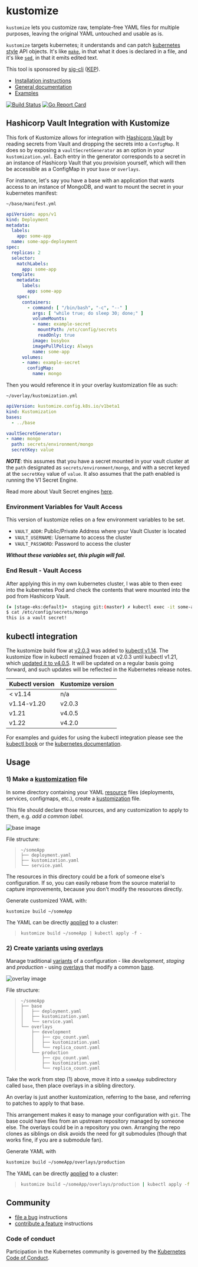 # kustomize

`kustomize` lets you customize raw, template-free YAML
files for multiple purposes, leaving the original YAML
untouched and usable as is.

`kustomize` targets kubernetes; it understands and can
patch [kubernetes style] API objects.  It's like
[`make`], in that what it does is declared in a file,
and it's like [`sed`], in that it emits edited text.

This tool is sponsored by [sig-cli] ([KEP]).

 - [Installation instructions](https://kubernetes-sigs.github.io/kustomize/installation)
 - [General documentation](https://kubernetes-sigs.github.io/kustomize)
 - [Examples](examples)

[![Build Status](https://prow.k8s.io/badge.svg?jobs=kustomize-presubmit-master)](https://prow.k8s.io/job-history/kubernetes-jenkins/pr-logs/directory/kustomize-presubmit-master)
[![Go Report Card](https://goreportcard.com/badge/github.com/kubernetes-sigs/kustomize)](https://goreportcard.com/report/github.com/kubernetes-sigs/kustomize)

## Hashicorp Vault Integration with Kustomize

This fork of Kustomize allows for integration with [Hashicorp Vault](https://www.vaultproject.io/) by reading secrets from Vault and 
dropping the secrets into a `ConfigMap`. It does so by exposing a `vaultSecretGenerator` as an option in your `kustomization.yml`. Each
entry in the generator corresponds to a secret in an instance of Hashicorp Vault that you provision yourself, which will then be accessible
as a ConfigMap in your `base` or `overlays`.

For instance, let's say you have a base with an application that wants access to an instance of MongoDB, and want to mount the secret in your
kubernetes manifest:

`~/base/manifest.yml`
```yaml
apiVersion: apps/v1
kind: Deployment
metadata:
  labels:
    app: some-app
  name: some-app-deployment
spec:
  replicas: 2
  selector:
    matchLabels:
      app: some-app
  template:
    metadata:
      labels:
        app: some-app
    spec:
      containers:
        - command: [ "/bin/bash", "-c", "--" ]
          args: [ "while true; do sleep 30; done;" ]
          volumeMounts:
          - name: example-secret
            mountPath: /etc/config/secrets
            readOnly: true
          image: busybox
          imagePullPolicy: Always
          name: some-app
      volumes:
      - name: example-secret
        configMap:
          name: mongo
```

Then you would reference it in your overlay kustomization file as such:

`~/overlay/kustomization.yml`
```yaml
apiVersion: kustomize.config.k8s.io/v1beta1
kind: Kustomization
bases:
  - ../base

vaultSecretGenerator:
- name: mongo
  path: secrets/environment/mongo
  secretKey: value
```

***NOTE***: this assumes that you have a secret mounted in your vault cluster at the `path` designated as `secrets/environment/mongo`, 
and with a secret keyed at the `secretKey` value of `value`. It also assumes that the path enabled is running the V1 Secret Engine.

Read more about Vault Secret engines [here](https://www.vaultproject.io/docs/secrets/kv/kv-v1).

### Environment Variables for Vault Access

This version of kustomize relies on a few environment variables to be set.

- `VAULT_ADDR`: Public/Private Address where your Vault Cluster is located
- `VAULT_USERNAME`: Username to access the cluster
- `VAULT_PASSWORD`: Password to access the cluster

***Without these variables set, this plugin will fail.***

### End Result - Vault Access

After applying this in my own kubernetes cluster, I was able to then exec into the kubernetes Pod and check the contents
that were mounted into the pod from Hashicorp Vault.

```bash
(⎈ |stage-eks:default)➜  staging git:(master) ✗ kubectl exec -it some-app-deployment-84bfc64b8d-vvvjq -- sh
$ cat /etc/config/secrets/mongo
this is a vault secret!

```

## kubectl integration

The kustomize build flow at [v2.0.3] was added
to [kubectl v1.14][kubectl announcement].  The kustomize
flow in kubectl remained frozen at v2.0.3 until kubectl v1.21,
which [updated it to v4.0.5][kust-in-kubectl update]. It will
be updated on a regular basis going forward, and such updates
will be reflected in the Kubernetes release notes.

| Kubectl version | Kustomize version |
| --- | --- |
| < v1.14 | n/a |
| v1.14-v1.20 | v2.0.3 |
| v1.21 | v4.0.5 |
| v1.22 | v4.2.0 |

[v2.0.3]: /../../tree/v2.0.3
[#2506]: https://github.com/kubernetes-sigs/kustomize/issues/2506
[#1500]: https://github.com/kubernetes-sigs/kustomize/issues/1500
[kust-in-kubectl update]: https://github.com/kubernetes/kubernetes/blob/4d75a6238a6e330337526e0513e67d02b1940b63/CHANGELOG/CHANGELOG-1.21.md#kustomize-updates-in-kubectl

For examples and guides for using the kubectl integration please
see the [kubectl book] or the [kubernetes documentation].

## Usage


### 1) Make a [kustomization] file

In some directory containing your YAML [resource]
files (deployments, services, configmaps, etc.), create a
[kustomization] file.

This file should declare those resources, and any
customization to apply to them, e.g. _add a common
label_.

![base image][imageBase]

File structure:

> ```
> ~/someApp
> ├── deployment.yaml
> ├── kustomization.yaml
> └── service.yaml
> ```

The resources in this directory could be a fork of
someone else's configuration.  If so, you can easily
rebase from the source material to capture
improvements, because you don't modify the resources
directly.

Generate customized YAML with:

```
kustomize build ~/someApp
```

The YAML can be directly [applied] to a cluster:

> ```
> kustomize build ~/someApp | kubectl apply -f -
> ```


### 2) Create [variants] using [overlays]

Manage traditional [variants] of a configuration - like
_development_, _staging_ and _production_ - using
[overlays] that modify a common [base].

![overlay image][imageOverlay]

File structure:
> ```
> ~/someApp
> ├── base
> │   ├── deployment.yaml
> │   ├── kustomization.yaml
> │   └── service.yaml
> └── overlays
>     ├── development
>     │   ├── cpu_count.yaml
>     │   ├── kustomization.yaml
>     │   └── replica_count.yaml
>     └── production
>         ├── cpu_count.yaml
>         ├── kustomization.yaml
>         └── replica_count.yaml
> ```

Take the work from step (1) above, move it into a
`someApp` subdirectory called `base`, then
place overlays in a sibling directory.

An overlay is just another kustomization, referring to
the base, and referring to patches to apply to that
base.

This arrangement makes it easy to manage your
configuration with `git`.  The base could have files
from an upstream repository managed by someone else.
The overlays could be in a repository you own.
Arranging the repo clones as siblings on disk avoids
the need for git submodules (though that works fine, if
you are a submodule fan).

Generate YAML with

```sh
kustomize build ~/someApp/overlays/production
```

The YAML can be directly [applied] to a cluster:

> ```sh
> kustomize build ~/someApp/overlays/production | kubectl apply -f -
> ```

## Community

- [file a bug](https://kubernetes-sigs.github.io/kustomize/contributing/bugs/) instructions
- [contribute a feature](https://kubernetes-sigs.github.io/kustomize/contributing/features/) instructions

### Code of conduct

Participation in the Kubernetes community
is governed by the [Kubernetes Code of Conduct].

[`make`]: https://www.gnu.org/software/make
[`sed`]: https://www.gnu.org/software/sed
[DAM]: https://kubernetes-sigs.github.io/kustomize/api-reference/glossary#declarative-application-management
[KEP]: https://github.com/kubernetes/enhancements/blob/master/keps/sig-cli/2377-Kustomize/README.md
[Kubernetes Code of Conduct]: code-of-conduct.md
[applied]: https://kubernetes-sigs.github.io/kustomize/api-reference/glossary#apply
[base]: https://kubernetes-sigs.github.io/kustomize/api-reference/glossary#base
[declarative configuration]: https://kubernetes-sigs.github.io/kustomize/api-reference/glossary#declarative-application-management
[imageBase]: docs/images/base.jpg
[imageOverlay]: docs/images/overlay.jpg
[kubectl announcement]: https://kubernetes.io/blog/2019/03/25/kubernetes-1-14-release-announcement
[kubectl book]: https://kubectl.docs.kubernetes.io/guides/introduction/kustomize/
[kubernetes documentation]: https://kubernetes.io/docs/tasks/manage-kubernetes-objects/kustomization/
[kubernetes style]: https://kubernetes-sigs.github.io/kustomize/api-reference/glossary#kubernetes-style-object
[kustomization]: https://kubernetes-sigs.github.io/kustomize/api-reference/glossary#kustomization
[overlay]: https://kubernetes-sigs.github.io/kustomize/api-reference/glossary#overlay
[overlays]: https://kubernetes-sigs.github.io/kustomize/api-reference/glossary#overlay
[release page]: https://github.com/kubernetes-sigs/kustomize/releases
[resource]: https://kubernetes-sigs.github.io/kustomize/api-reference/glossary#resource
[resources]: https://kubernetes-sigs.github.io/kustomize/api-reference/glossary#resource
[sig-cli]: https://github.com/kubernetes/community/blob/master/sig-cli/README.md
[variant]: https://kubernetes-sigs.github.io/kustomize/api-reference/glossary#variant
[variants]: https://kubernetes-sigs.github.io/kustomize/api-reference/glossary#variant
[v2.0.3]: https://github.com/kubernetes-sigs/kustomize/releases/tag/v2.0.3
[v2.1.0]: https://github.com/kubernetes-sigs/kustomize/releases/tag/v2.1.0
[workflows]: https://kubernetes-sigs.github.io/kustomize/guides
